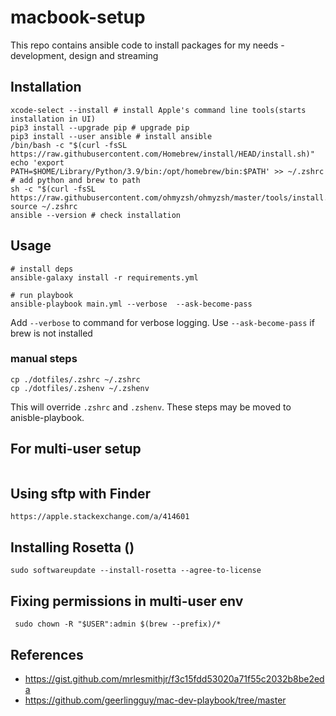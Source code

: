 # macbook-setup

This repo contains ansible code to install packages for my needs - development, design and streaming

## Installation
 
```shell
xcode-select --install # install Apple's command line tools(starts installation in UI)
pip3 install --upgrade pip # upgrade pip
pip3 install --user ansible # install ansible
/bin/bash -c "$(curl -fsSL https://raw.githubusercontent.com/Homebrew/install/HEAD/install.sh)"
echo 'export PATH=$HOME/Library/Python/3.9/bin:/opt/homebrew/bin:$PATH' >> ~/.zshrc # add python and brew to path
sh -c "$(curl -fsSL https://raw.githubusercontent.com/ohmyzsh/ohmyzsh/master/tools/install.sh)"
source ~/.zshrc
ansible --version # check installation

```

## Usage
```
# install deps
ansible-galaxy install -r requirements.yml

# run playbook
ansible-playbook main.yml --verbose  --ask-become-pass
```
Add `--verbose` to command for verbose logging. Use `--ask-become-pass` if brew is not installed

<!-- To review the logs, use `log stream` to read the stream of events happening on the machine. -->

### manual steps

```
cp ./dotfiles/.zshrc ~/.zshrc
cp ./dotfiles/.zshenv ~/.zshenv

```
This will override `.zshrc` and `.zshenv`.  These steps may be moved to anisble-playbook.

## For multi-user setup 


```

```

## Using sftp with Finder 

```
https://apple.stackexchange.com/a/414601
```

## Installing Rosetta ()
```
sudo softwareupdate --install-rosetta --agree-to-license
```

## Fixing permissions in multi-user env

```
 sudo chown -R "$USER":admin $(brew --prefix)/*
```

## References
- https://gist.github.com/mrlesmithjr/f3c15fdd53020a71f55c2032b8be2eda
- https://github.com/geerlingguy/mac-dev-playbook/tree/master 
